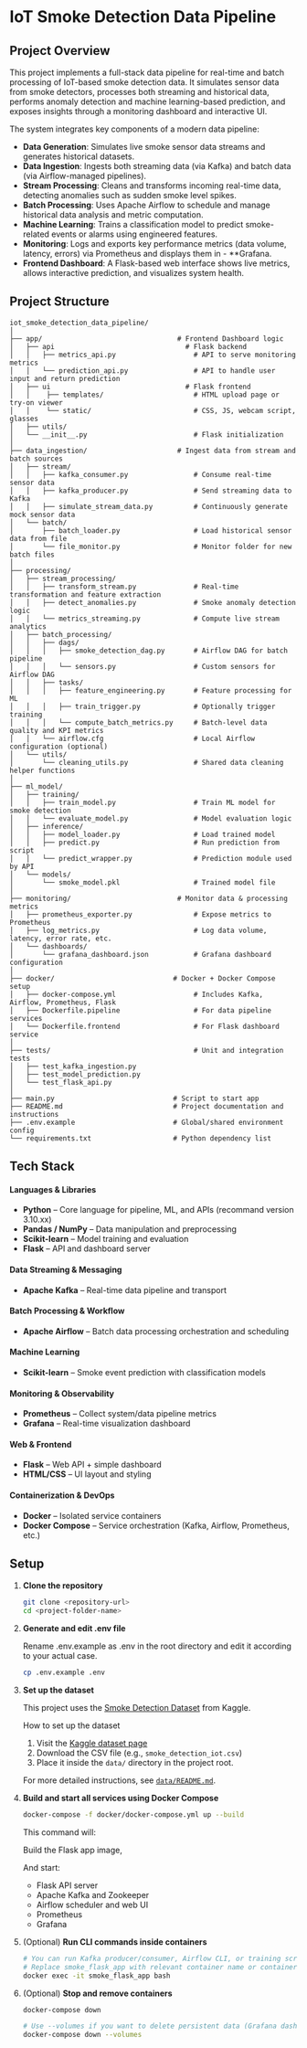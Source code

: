 # IoT Smoke Detection Data Pipeline
##  Project Overview
This project implements a full-stack data pipeline for real-time and batch processing of IoT-based smoke detection data. It simulates sensor data from smoke detectors, processes both streaming and historical data, performs anomaly detection and machine learning-based prediction, and exposes insights through a monitoring dashboard and interactive UI.

The system integrates key components of a modern data pipeline:
- **Data Generation**: Simulates live smoke sensor data streams and generates historical datasets.
- **Data Ingestion**: Ingests both streaming data (via Kafka) and batch data (via Airflow-managed pipelines).
- **Stream Processing**: Cleans and transforms incoming real-time data, detecting anomalies such as sudden smoke level spikes.
- **Batch Processing**: Uses Apache Airflow to schedule and manage historical data analysis and metric computation.
- **Machine Learning**: Trains a classification model to predict smoke-related events or alarms using engineered features.
- **Monitoring**: Logs and exports key performance metrics (data volume, latency, errors) via Prometheus and displays them in - **Grafana.
- **Frontend Dashboard**: A Flask-based web interface shows live metrics, allows interactive prediction, and visualizes system health.

## Project Structure
```text
iot_smoke_detection_data_pipeline/
│
├── app/                                 # Frontend Dashboard logic
│   ├── api                                # Flask backend 
│   │   ├── metrics_api.py                   # API to serve monitoring metrics
│   │   └── prediction_api.py                # API to handle user input and return prediction  
│   ├── ui                                 # Flask frontend 
│   │    ├── templates/                      # HTML upload page or try-on viewer
│   │    └── static/                         # CSS, JS, webcam script, glasses
│   ├── utils/
│   └── __init__.py                          # Flask initialization 
│
├── data_ingestion/                      # Ingest data from stream and batch sources
│   ├── stream/
│   │   ├── kafka_consumer.py                # Consume real-time sensor data
│   │   ├── kafka_producer.py                # Send streaming data to Kafka
│   │   ├── simulate_stream_data.py          # Continuously generate mock sensor data
│   └── batch/
│       ├── batch_loader.py                  # Load historical sensor data from file
│       └── file_monitor.py                  # Monitor folder for new batch files
│
├── processing/
│   ├── stream_processing/
│   │   ├── transform_stream.py              # Real-time transformation and feature extraction
│   │   ├── detect_anomalies.py              # Smoke anomaly detection logic
│   │   └── metrics_streaming.py             # Compute live stream analytics
│   ├── batch_processing/
│   │   ├── dags/
│   │   │   ├── smoke_detection_dag.py       # Airflow DAG for batch pipeline
│   │   │   └── sensors.py                   # Custom sensors for Airflow DAG
│   │   ├── tasks/
│   │   │   ├── feature_engineering.py       # Feature processing for ML
│   │   │   ├── train_trigger.py             # Optionally trigger training
│   │   │   └── compute_batch_metrics.py     # Batch-level data quality and KPI metrics
│   │   └── airflow.cfg                      # Local Airflow configuration (optional)
│   └── utils/
│       └── cleaning_utils.py                # Shared data cleaning helper functions
│
├── ml_model/
│   ├── training/
│   │   ├── train_model.py                   # Train ML model for smoke detection
│   │   └── evaluate_model.py                # Model evaluation logic
│   ├── inference/
│   │   ├── model_loader.py                  # Load trained model
│   │   ├── predict.py                       # Run prediction from script
│   │   └── predict_wrapper.py               # Prediction module used by API
│   └── models/
│       └── smoke_model.pkl                  # Trained model file
│
├── monitoring/                          # Monitor data & processing metrics
│   ├── prometheus_exporter.py               # Expose metrics to Prometheus
│   ├── log_metrics.py                       # Log data volume, latency, error rate, etc.
│   └── dashboards/
│       └── grafana_dashboard.json           # Grafana dashboard configuration
│
├── docker/                             # Docker + Docker Compose setup
│   ├── docker-compose.yml                   # Includes Kafka, Airflow, Prometheus, Flask
│   ├── Dockerfile.pipeline                  # For data pipeline services
│   └── Dockerfile.frontend                  # For Flask dashboard service
│
├── tests/                                   # Unit and integration tests
│   ├── test_kafka_ingestion.py
│   ├── test_model_prediction.py
│   └── test_flask_api.py
│
├── main.py                             # Script to start app
├── README.md                           # Project documentation and instructions
├── .env.example                        # Global/shared environment config
└── requirements.txt                    # Python dependency list

```


## Tech Stack

#### Languages & Libraries
- **Python** – Core language for pipeline, ML, and APIs (recommand version 3.10.xx) 
- **Pandas / NumPy** – Data manipulation and preprocessing  
- **Scikit-learn** – Model training and evaluation  
- **Flask** – API and dashboard server  

#### Data Streaming & Messaging
- **Apache Kafka** – Real-time data pipeline and transport

#### Batch Processing & Workflow
- **Apache Airflow** – Batch data processing orchestration and scheduling

#### Machine Learning
- **Scikit-learn** – Smoke event prediction with classification models  

#### Monitoring & Observability
- **Prometheus** – Collect system/data pipeline metrics  
- **Grafana** – Real-time visualization dashboard

#### Web & Frontend
- **Flask** – Web API + simple dashboard  
- **HTML/CSS** – UI layout and styling 

#### Containerization & DevOps
- **Docker** – Isolated service containers  
- **Docker Compose** – Service orchestration (Kafka, Airflow, Prometheus, etc.)


##  Setup
1. **Clone the repository**
   ```bash
   git clone <repository-url>
   cd <project-folder-name>
   ```

2. **Generate and edit .env file**

    Rename .env.example as .env in the root directory and edit it according to your actual case.
    ```bash
    cp .env.example .env
    ```
3. **Set up the dataset**
    
    This project uses the [Smoke Detection Dataset](https://www.kaggle.com/datasets/deepcontractor/smoke-detection-dataset) from Kaggle.

    How to set up the dataset
    1. Visit the [Kaggle dataset page](https://www.kaggle.com/datasets/deepcontractor/smoke-detection-dataset)
    2. Download the CSV file (e.g., `smoke_detection_iot.csv`)
    3. Place it inside the `data/` directory in the project root.

    For more detailed instructions, see [`data/README.md`](data/README.md).

4. **Build and start all services using Docker Compose**
    ```bash
   docker-compose -f docker/docker-compose.yml up --build
   ```
    This command will:

    Build the Flask app image, 

    And start:

    - Flask API server
    - Apache Kafka and Zookeeper
    - Airflow scheduler and web UI
    - Prometheus 
    - Grafana 

5. (Optional) **Run CLI commands inside containers**
    ```bash
    # You can run Kafka producer/consumer, Airflow CLI, or training scripts inside containers:
    # Replace smoke_flask_app with relevant container name or container id
    docker exec -it smoke_flask_app bash


    ```
5. (Optional) **Stop and remove containers**
    ```bash
    docker-compose down

    # Use --volumes if you want to delete persistent data (Grafana dashboards, etc.):
    docker-compose down --volumes
    ```